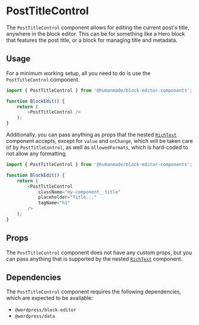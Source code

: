 # PostTitleControl

The `PostTitleControl` component allows for editing the current post's title, anywhere in the block editor.
This can be for something like a Hero block that features the post title, or a block for managing title and metadata.

## Usage

For a minimum working setup, all you need to do is use the `PostTitleControl` component.

```js
import { PostTitleControl } from '@humanmade/block-editor-components';

function BlockEdit() {
	return (
		<PostTitleControl />
	);
}
```

Additionally, you can pass anything as props that the nested [`RichText`](https://github.com/WordPress/gutenberg/blob/trunk/packages/block-editor/src/components/rich-text/index.js) component accepts, except for `value` and `onChange`, which will be taken care of by `PostTitleControl`, as well as `allowedFormats`, which is hard-coded to not allow any formatting.

```js
import { PostTitleControl } from '@humanmade/block-editor-components';

function BlockEdit() {
	return (
		<PostTitleControl
			className="my-component__title"
			placeholder="Title..."
			tagName="h1"
		/>
	);
}
```

## Props

The `PostTitleControl` component does not have any custom props, but you can pass anything that is supported by the nested [`RichText`](https://github.com/WordPress/gutenberg/blob/trunk/packages/block-editor/src/components/rich-text/index.js) component.

## Dependencies

The `PostTitleControl` component requires the following dependencies, which are expected to be available:

- `@wordpress/block-editor`
- `@wordpress/data`

